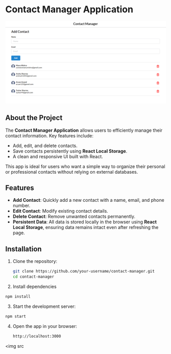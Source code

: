 # Contact Manager Application
  
![Contact Manager App](https://github.com/Anshusharma1805/Contact-Manager/blob/main/Code/1.png)

## About the Project

The **Contact Manager Application** allows users to efficiently manage their contact information. Key features include:  
- Add, edit, and delete contacts.  
- Save contacts persistently using **React Local Storage**.  
- A clean and responsive UI built with React.  

This app is ideal for users who want a simple way to organize their personal or professional contacts without relying on external databases.

## Features

- **Add Contact**: Quickly add a new contact with a name, email, and phone number.  
- **Edit Contact**: Modify existing contact details.  
- **Delete Contact**: Remove unwanted contacts permanently.  
- **Persistent Data**: All data is stored locally in the browser using **React Local Storage**, ensuring data remains intact even after refreshing the page.  

## Installation

1. Clone the repository:
   ```bash
   git clone https://github.com/your-username/contact-manager.git
   cd contact-manager

2. Install dependencies
  ```bash
  npm install
  ```

3. Start the development server:
  ```bash
  npm start
  ```

4. Open the app in your browser:
   
   ```bash
   http://localhost:3000
    ```

<img src
   
